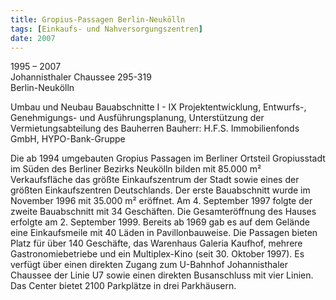 ```yaml
---
title: Gropius-Passagen Berlin-Neukölln
tags: [Einkaufs- und Nahversorgungszentren]
date: 2007
---
```

1995 – 2007<br/>
Johannisthaler Chaussee 295-319<br/>
Berlin-Neukölln

Umbau und Neubau
Bauabschnitte I - IX
Projektentwicklung,
Entwurfs-, Genehmigungs- und Ausführungsplanung,
Unterstützung der Vermietungsabteilung des Bauherren
Bauherr: H.F.S. Immobilienfonds GmbH, HYPO-Bank-Gruppe 

Die ab 1994 umgebauten Gropius Passagen im Berliner
Ortsteil Gropiusstadt im Süden des Berliner Bezirks Neukölln
bilden mit 85.000 m² Verkaufsfläche das größte
Einkaufszentrum der Stadt sowie eines der größten
Einkaufszentren Deutschlands. Der erste Bauabschnitt wurde
im November 1996 mit 35.000 m² eröffnet. Am 4. September
1997 folgte der zweite Bauabschnitt mit 34 Geschäften. Die
Gesamteröffnung des Hauses erfolgte am 2. September 1999.
Bereits ab 1969 gab es auf dem Gelände eine Einkaufsmeile mit
40 Läden in Pavillonbauweise.
Die Passagen bieten Platz für über 140 Geschäfte, das
Warenhaus Galeria Kaufhof, mehrere Gastronomiebetriebe und
ein Multiplex-Kino (seit 30. Oktober 1997). Es verfügt über
einen direkten Zugang zum U-Bahnhof Johannisthaler
Chaussee der Linie U7 sowie einen direkten Busanschluss mit
vier Linien. Das Center bietet 2100 Parkplätze in drei
Parkhäusern.
